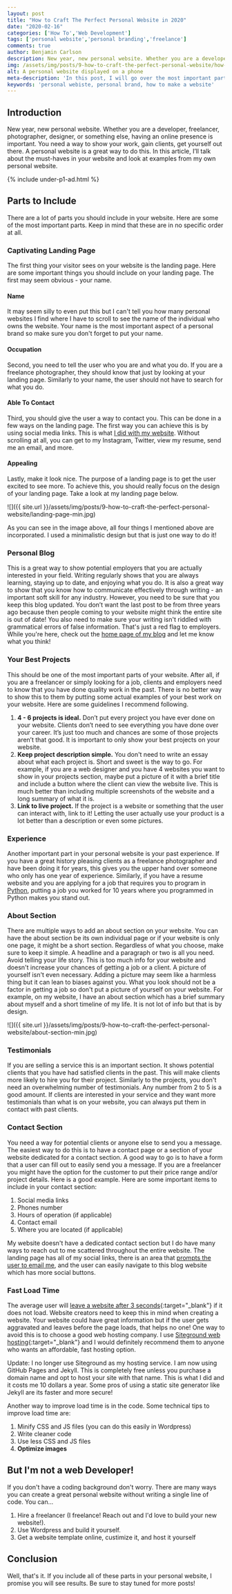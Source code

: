 ```yaml
---
layout: post
title: "How to Craft The Perfect Personal Website in 2020"
date: "2020-02-16"
categories: ['How To','Web Development']
tags: ['personal website','personal branding','freelance']
comments: true
author: Benjamin Carlson
description: New year, new personal website. Whether you are a developer, freelancer, photographer, designer, or something else, having an online presence is important
img: /assets/img/posts/9-how-to-craft-the-perfect-personal-website/how-to-craft-the-perfect-personal-website-in-2020.jpg
alt: A personal website displayed on a phone
meta-description: 'In this post, I will go over the most important parts to include in your personal webiste.'
keywords: 'personal webiste, personal brand, how to make a website'
---
```


## Introduction
New year, new personal website. Whether you are a developer, freelancer, photographer, designer, or something else, having an online presence is important. You need a way to show your work, gain clients, get yourself out there. A personal website is a great way to do this. In this article, I’ll talk about the must-haves in your website and look at examples from my own personal website.

{% include under-p1-ad.html %}

## Parts to Include

There are a lot of parts you should include in your website. Here are some of the most important parts. Keep in mind that these are in no specific order at all.

### Captivating Landing Page

The first thing your visitor sees on your website is the landing page. Here are some important things you should include on your landing page. The first may seem obvious - your name. 

#### Name
It may seem silly to even put this but I can't tell you how many personal websites I find where I have to scroll to see the name of the individual who owns the website. Your name is the most important aspect of a personal brand so make sure you don't forget to put your name. 

#### Occupation
Second, you need to tell the user who you are and what you do. If you are a freelance photographer, they should know that just by looking at your landing page. Similarly to your name, the user should not have to search for what you do.

#### Able To Contact
Third, you should give the user a way to contact you. This can be done in a few ways on the landing page. The first way you can achieve this is by using social media links. This is what [I did with my website](https://benjamincarlson.net/). Without scrolling at all, you can get to my Instagram, Twitter, view my resume, send me an email, and more.  

#### Appealing
Lastly, make it look nice. The purpose of a landing page is to get the user excited to see more. To achieve this, you should really focus on the design of your landing page. Take a look at my landing page below.

<span class="blog-post-imbedded-img">
![]({{ site.url }}/assets/img/posts/9-how-to-craft-the-perfect-personal-website/landing-page-min.jpg)
</span>

As you can see in the image above, all four things I mentioned above are incorporated. I used a minimalistic design but that is just one way to do it!

### Personal Blog

This is a great way to show potential employers that you are actually interested in your field. Writing regularly shows that you are always learning, staying up to date, and enjoying what you do. It is also a great way to show that you know how to communicate effectively through writing - an important soft skill for any industry. However, you need to be sure that you keep this blog updated. You don’t want the last post to be from three years ago because then people coming to your website might think the entire site is out of date! You also need to make sure your writing isn't riddled with grammatical errors of false information. That's just a red flag to employers. While you're here, check out the [home page of my blog](https://benjamincarlson.net/blog/) and let me know what you think!

### Your Best Projects

This should be one of the most important parts of your website. After all, if you are a freelancer or simply looking for a job, clients and employers need to know that you have done quality work in the past. There is no better way to show this to them by putting some actual examples of your best work on your website. Here are some guidelines I recommend following.

1. **4 - 6 projects is ideal.** Don’t put every project you have ever done on your website. Clients don’t need to see everything you have done over your career. It’s just too much and chances are some of those projects aren’t that good. It is important to only show your best projects on your website.
2. **Keep project description simple.** You don't need to write an essay about what each project is. Short and sweet is the way to go. For example, if you are a web designer and you have 4 websites you want to show in your projects section, maybe put a picture of it with a brief title and include a button where the client can view the website live. This is much better than including multiple screenshots of the website and a long summary of what it is.
3. **Link to live project.** If the project is a website or something that the user can interact with, link to it! Letting the user actually use your product is a lot better than a description or even some pictures.

### Experience

Another important part in your personal website is your past experience. If you have a great history pleasing clients as a freelance photographer and have been doing it for years, this gives you the upper hand over someone who only has one year of experience. Similarly, if you have a resume website and you are applying for a job that requires you to program in [Python](https://benjamincarlson.net/python/programming/tutorial/2019/11/20/learn-python-variables-comments-and-data-types-tutorial-2.html), putting a job you worked for 10 years where you programmed in Python makes you stand out.

### About Section

There are multiple ways to add an about section on your website. You can have the about section be its own individual page or if your website is only one page, it might be a short section. Regardless of what you choose, make sure to keep it simple. A headline and a paragraph or two is all you need. Avoid telling your life story. This is too much info for your website and doesn't increase your chances of getting a job or a client. A picture of yourself isn't even necessary. Adding a picture may seem like a harmless thing but it can lean to biases against you. What you look should not be a factor in getting a job so don't put a picture of yourself on your website. For example, on my website, I have an about section which has a brief summary about myself and a short timeline of my life. It is not lot of info but that is by design.

<span class="blog-post-imbedded-img">
![]({{ site.url }}/assets/img/posts/9-how-to-craft-the-perfect-personal-website/about-section-min.jpg)
</span>

### Testimonials

If you are selling a service this is an important section. It shows potential clients that you have had satisfied clients in the past. This will make clients more likely to hire you for their project. Similarly to the projects, you don't need an overwhelming number of testimonials. Any number from 2 to 5 is a good amount. If clients are interested in your service and they want more testimonials than what is on your website, you can always put them in contact with past clients.

### Contact Section

You need a way for potential clients or anyone else to send you a message. The easiest way to do this is to have a contact page or a section of your website dedicated for a contact section. A good way to go is to have a form that a user can fill out to easily send you a message. If you are a freelancer you might have the option for the customer to put their price range and/or project details. Here is a good example. Here are some important items to include in your contact section:

1. Social media links
2. Phones number
3. Hours of operation (if applicable)
4. Contact email
5. Where you are located (if applicable)

My website doesn't have a dedicated contact section but I do have many ways to reach out to me scattered throughout the entire website. The landing page has all of my social links, there is an area that [prompts the user to email me](https://benjamincarlson.net/#intro), and the user can easily navigate to this blog website which has more social buttons.

### Fast Load Time

The average user will [leave a website after 3 seconds](https://www.websitemagazine.com/blog/5-reasons-visitors-leave-your-website){:target="_blank"} if it does not load. Website creators need to keep this in mind when creating a website. Your website could have great information but if the user gets aggravated and leaves before the page loads, that helps no one! One way to avoid this is to choose a good web hosting company. I use [Siteground web hosting](https://www.siteground.com/){:target="_blank"} and I would definitely recommend them to anyone who wants an affordable, fast hosting option. 

Update: I no longer use Siteground as my hosting service. I am now using GitHub Pages and Jekyll. This is completely free unless you purchase a domain name and opt to host your site with that name. This is what I did and it costs me 10 dollars a year. Some pros of using a static site generator like Jekyll are its faster and more secure!

Another way to improve load time is in the code. Some technical tips to improve load time are:

1.  Minify CSS and JS files (you can do this easily in Wordpress)
2.  Write cleaner code
3.  Use less CSS and JS files
4.  **Optimize images**

## But I'm not a web Developer!

If you don't have a coding background don't worry. There are many ways you can create a great personal website without writing a single line of code. You can...

1.  Hire a freelancer (I freelance! Reach out and I'd love to build your new website!).
2.  Use Wordpress and build it yourself.
3.  Get a website template online, custimize it, and host it yourself

## Conclusion

Well, that's it. If you include all of these parts in your personal website, I promise you will see results. Be sure to stay tuned for more posts!
